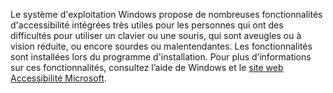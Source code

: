 Le système d'exploitation Windows propose de nombreuses fonctionnalités d'accessibilité intégrées très utiles pour les personnes qui ont des difficultés pour utiliser un clavier ou une souris, qui sont aveugles ou à vision réduite, ou encore sourdes ou malentendantes. Les fonctionnalités sont installées lors du programme d'installation. Pour plus d’informations sur ces fonctionnalités, consultez l’aide de Windows et le [site web Accessibilité Microsoft](http://go.microsoft.com/fwlink/?LinkId=8431).

<!--HONumber=May16_HO1-->



